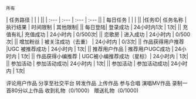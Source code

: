 ```
所有  
```

| 任务路径 |  |  |  ||
| :--- | :--- | :--- | :--- ||
| 每日任务 |  |  |  ||
|任务ID| 任务名称 |执行结果 | 时间限制 | 其他限制|
|| 每日登陆| 登录成功 | 24小时内1次 | 1次|
|| 充值有礼| 充值成功 | 24小时内 | 0/500次|
|| 恋歌房  | 进入成功 | 24小时内 | 0/500次|
|| 增加粉丝  | 被关注成功（去重） | 24小时内 | 0/3次|
|| 作品获得用户推荐  |UGC 被推荐成功 | 24小时内 | 1次|
|| 推荐用户作品  | 推荐用户UGC成功 | 24小时内 | 1次|
|| 作品获得小编推荐  | UGC被小编推荐成功（星标）| 24小时内 | 1次|
|| 参加活动  | 参加活动成功| 24小时内 | 1次|
|| 参加活动  | 参加活动成功| 24小时内 | 1次|




评论用户作品分享至社交平台转发作品上传作品参与合唱演唱MV作品录制一首80分以上作品收到礼物（0/1000）赠送礼物（0/1000)

